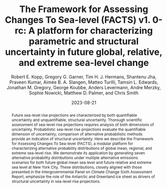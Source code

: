 ---
title: "The Framework for Assessing Changes To Sea-level (FACTS) v1. 0-rc: A platform for characterizing parametric and structural uncertainty in future global, relative, and extreme sea-level change"
collection: publications
permalink: /publications/kopp2023framework
date: 2023-08-21
type: pub
author: "Robert E. Kopp, Gregory G. Garner, Tim H. J. Hermans, Shantenu Jha, Praveen Kumar, Aimée B. A. Slangen, Matteo Turilli, Tamsin L. Edwards, Jonathan M. Gregory, George Koubbe, Anders Levermann, Andre Merzky, Sophie Nowicki, Matthew D. Palmer, and Chris Smith"
venue: "The EGU interactive community platform [preprint]"
paperurl: https://egusphere.copernicus.org/preprints/2023/egusphere-2023-14/
abstract: "Future sea-level rise projections are characterized by both quantifiable uncertainty and unquantifiable, structural uncertainty. Thorough scientific assessment of sea-level rise projections requires analysis of both dimensions of uncertainty. Probabilistic sea-level rise projections evaluate the quantifiable dimension of uncertainty; comparison of alternative probabilistic methods provide an indication of structural uncertainty. Here we describe the Framework for Assessing Changes To Sea-level (FACTS), a modular platform for characterizing alternative probability distributions of global mean, regional, and extreme sea-level rise. We demonstrate its application by generating seven alternative probability distributions under multiple alternative emissions scenarios for both future global mean sea level and future relative and extreme sea level at New York City. These distributions, closely aligned with those presented in the Intergovernmental Panel on Climate Change Sixth Assessment Report, emphasize the role of the Antarctic and Greenland ice sheet as drivers of structural uncertainty in sea-level rise projections."
---